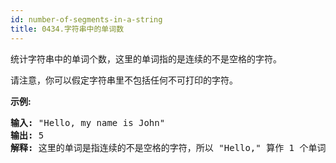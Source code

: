 ```yaml
---
id: number-of-segments-in-a-string
title: 0434.字符串中的单词数
---
```

统计字符串中的单词个数，这里的单词指的是连续的不是空格的字符。

请注意，你可以假定字符串里不包括任何不可打印的字符。

**示例:**


<pre><strong>输入:</strong> &#34;Hello, my name is John&#34;<br/><strong>输出:</strong> 5<br/><strong>解释: </strong>这里的单词是指连续的不是空格的字符，所以 &#34;Hello,&#34; 算作 1 个单词。<br/></pre>

